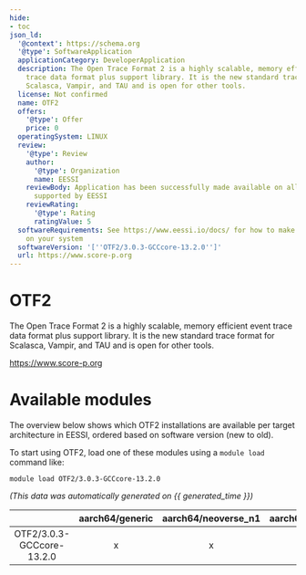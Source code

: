 ```yaml
---
hide:
- toc
json_ld:
  '@context': https://schema.org
  '@type': SoftwareApplication
  applicationCategory: DeveloperApplication
  description: The Open Trace Format 2 is a highly scalable, memory efficient event
    trace data format plus support library. It is the new standard trace format for
    Scalasca, Vampir, and TAU and is open for other tools.
  license: Not confirmed
  name: OTF2
  offers:
    '@type': Offer
    price: 0
  operatingSystem: LINUX
  review:
    '@type': Review
    author:
      '@type': Organization
      name: EESSI
    reviewBody: Application has been successfully made available on all architectures
      supported by EESSI
    reviewRating:
      '@type': Rating
      ratingValue: 5
  softwareRequirements: See https://www.eessi.io/docs/ for how to make EESSI available
    on your system
  softwareVersion: '[''OTF2/3.0.3-GCCcore-13.2.0'']'
  url: https://www.score-p.org
---
```


OTF2
====


The Open Trace Format 2 is a highly scalable, memory efficient event trace data format plus support library. It is the new standard trace format for Scalasca, Vampir, and TAU and is open for other tools.

https://www.score-p.org
# Available modules


The overview below shows which OTF2 installations are available per target architecture in EESSI, ordered based on software version (new to old).

To start using OTF2, load one of these modules using a `module load` command like:

```shell
module load OTF2/3.0.3-GCCcore-13.2.0
```

*(This data was automatically generated on {{ generated_time }})*  

| |aarch64/generic|aarch64/neoverse_n1|aarch64/neoverse_v1|x86_64/generic|x86_64/amd/zen2|x86_64/amd/zen3|x86_64/amd/zen4|x86_64/intel/haswell|x86_64/intel/sapphirerapids|x86_64/intel/skylake_avx512|
| :---: | :---: | :---: | :---: | :---: | :---: | :---: | :---: | :---: | :---: | :---: |
|OTF2/3.0.3-GCCcore-13.2.0|x|x|x|x|x|x|x|x|x|x|
